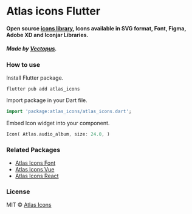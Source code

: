 # Atlas icons Flutter

#### Open source [icons library](http://atlasicons.vectopus.com/), Icons available in SVG format, Font, Figma, Adobe XD and Iconjar Libraries.

##### _Made by [Vectopus](http://vectopus.com/)._

### How to use
Install Flutter package.

```flutter pub add atlas_icons```

Import package in your Dart file.
```dart
import 'package:atlas_icons/atlas_icons.dart';
```

Embed Icon widget into your component.

```dart
Icon( Atlas.audio_album, size: 24.0, )
```

### Related Packages
- [Atlas Icons Font](https://github.com/Vectopus/Atlas-icons-font)
- [Atlas Icons Vue](https://github.com/Vectopus/Atlas-icons-vue)
- [Atlas Icons React](https://github.com/Vectopus/Atlas-icons-react)

### License
MIT © [Atlas Icons](https://github.com/Vectopus/Atlas-icons-flutter/blob/main/LICENSE)
